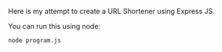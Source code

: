 Here is my attempt to create a URL Shortener using Express JS.

You can run this using node:

`node program.js`
